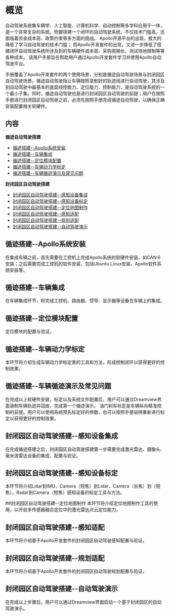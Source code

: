 ﻿# 概览

自动驾驶系统集车辆学、人工智能、计算机科学、自动控制等多学科应用于一体，是一个非常复杂的系统。而要搭建一个闭环的自动驾驶系统，不仅技术门槛高，还面临着资金成本高、政策约束等多方面的挑战。 Apollo开源平台的出现，极大的降低了学习自动驾驶的技术门槛； 而Apollo开发套件的出现，又进一步降低了搭建闭环自动驾驶系统所涉及到的车辆硬件成本高、采购周期长、测试场地限制等等各种成本。 该用户手册旨在帮助用户通过Apollo开发套件学习并使用Apollo自动驾驶平台。

手册覆盖了Apollo开发套件的两个使用场景，分别是循迹自动驾驶场景与封闭园区自动驾驶场景。循迹自动驾驶指让车辆按照录制好的轨迹线进行自动驾驶，其涉及到自动驾驶中最基本的底盘线控能力、定位能力、控制能力，是自动驾驶系统的一个最小子集。同时，循迹自动驾驶也是进行封闭园区自动驾驶的前提；用户在按照手册进行封闭园区自动驾驶之前，必须先按照手册完成循迹自动驾驶，以确保正确安装配置相关软硬件。

## 内容
**循迹自动驾驶搭建**
- [循迹搭建--Apollo系统安装](https://github.com/ApolloAuto/apollo/blob/r3.0.0/docs/specs/D-kit/Waypoint_following--Apollo_software_installation_cn.md)
- [循迹搭建--车辆集成](https://github.com/ApolloAuto/apollo/blob/r3.0.0/docs/specs/D-kit/Waypoint_following--Vehicle_integration_cn.md)
- [循迹搭建--定位模块配置](https://github.com/ApolloAuto/apollo/blob/r3.0.0/docs/specs/D-kit/Waypoint_following--Localization_configuration_cn.md)
- [循迹搭建--车辆动力学标定](https://github.com/ApolloAuto/apollo/blob/r3.0.0/docs/specs/D-kit/Waypoint_following--Vehicle_calibration_cn.md)
- [循迹搭建--车辆循迹演示及常见问题](https://github.com/ApolloAuto/apollo/blob/r3.0.0/docs/specs/D-kit/Waypoint_following--Operation_and_questions_cn.md)

**封闭园区自动驾驶搭建**
- [封闭园区自动驾驶搭建--感知设备集成](https://github.com/ApolloAuto/apollo/blob/r3.0.0/docs/specs/D-kit/Auto_Driving--Sensor_integration_cn.md)
- [封闭园区自动驾驶搭建--感知设备标定](https://github.com/ApolloAuto/apollo/blob/r3.0.0/docs/specs/D-kit/Auto_Driving--Sensor_calibration_cn.md)
- [封闭园区自动驾驶搭建--定位地图制作](https://github.com/ApolloAuto/apollo/blob/r3.0.0/docs/specs/D-kit/Auto_Driving--local_map_generation_cn.md)
- [封闭园区自动驾驶搭建--感知适配](https://github.com/ApolloAuto/apollo/blob/r3.0.0/docs/specs/D-kit/Auto_Driving--perception_adaptation.md)
- [封闭园区自动驾驶搭建--规划适配](https://github.com/ApolloAuto/apollo/blob/r3.0.0/docs/specs/D-kit/Auto_Driving--planning_adaptation.md)
- [封闭园区自动驾驶搭建--自动驾驶演示](https://github.com/ApolloAuto/apollo/blob/r3.0.0/docs/specs/D-kit/Auto_Driving--audo_driving_demonstration.md)

## 循迹搭建--Apollo系统安装
在集成车辆之前，首先需要在工控机上完成Apollo系统的软硬件安装，如CAN卡安装；之后需要完成工控机的软件安装，包括Ubuntu Linux安装、Apollo软件系统安装等。

## 循迹搭建--车辆集成
在车辆集成环节，将完成工控机、路由器、惯导、显示器等设备在车辆上的集成。

## 循迹搭建--定位模块配置
定位模块的配置与验证。

## 循迹搭建--车辆动力学标定
本环节将介绍生成车辆动力学标定表的工具和方法，形成控制闭环以获得更好的控制效果。

## 循迹搭建--车辆循迹演示及常见问题
在完成以上软硬件安装，标定以及系统文件配置后，用户可以通过Dreamview界面录制车辆轨迹并回放，完成第一个循迹演示。
油门刹车标定是车辆纵向精准控制的前提。用户可以使用系统预先标定好的参数，也可以按照手册说明重新进行标定以获得更好的控制效果。

## 封闭园区自动驾驶搭建--感知设备集成
在完成循迹搭建之后，封闭园区自动驾驶搭建第一步需要完成激光雷达、摄像头、毫米波雷达设备的集成、配置与验证。

## 封闭园区自动驾驶搭建--感知设备标定
本环节将介绍Lidar到IMU，Camera（短焦）到Lidar，Camera（长焦）到（短焦），Radar到Camera（短焦）感知设备的标定工具与方法。

##封闭园区自动驾驶搭建--定位地图制作
本环节将介绍定位地图制作工具的使用，以开启多传感器融合定位中的激光雷达点云定位能力。

## 封闭园区自动驾驶搭建--感知适配
本环节将介绍基于Apollo开发套件的封闭园区自动驾驶感知配置与验证。

## 封闭园区自动驾驶搭建--规划适配
本环节将介绍基于Apollo开发套件的封闭园区自动驾驶规划配置与验证。

## 封闭园区自动驾驶搭建--自动驾驶演示
在完成以上步骤后，用户可以通过Dreamview界面启动一个基于封闭园区的自动驾驶演示。